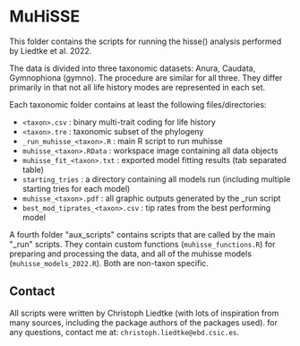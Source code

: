 # MuHiSSE

This folder contains the scripts for running the hisse() analysis performed by Liedtke et al. 2022.

The data is divided into three taxonomic datasets: Anura, Caudata, Gymnophiona (gymno). The procedure are similar for all three. They differ primarily in that not all life history modes are represented in each set.

Each taxonomic folder contains at least the following files/directories:

* `<taxon>.csv` : binary multi-trait coding for life history
* `<taxon>.tre` : taxonomic subset of the phylogeny
* `_run_muhisse_<taxon>.R` : main R script to run muhisse
* `muhisse_<taxon>.RData` : workspace image containing all data objects
* `muhisse_fit_<taxon>.txt` : exported model fitting results (tab separated table)
* `starting_tries` : a directory containing all models run (including multiple starting tries for each model)
* `muhisse_<taxon>.pdf` : all graphic outputs generated by the _run script
* `best_mod_tiprates_<taxon>.csv` : tip rates from the best performing model

A fourth folder "aux_scripts" contains scripts that are called by the main "_run" scripts. They contain custom functions (`muhisse_functions.R`) for preparing and processing the data, and all of the muhisse models (`muhisse_models_2022.R`). Both are non-taxon specific.


## Contact

All scripts were written by Christoph Liedtke (with lots of inspiration from many sources, including the package authors of the packages used). for any questions, contact me at:  `christoph.liedtke@ebd.csic.es`.
